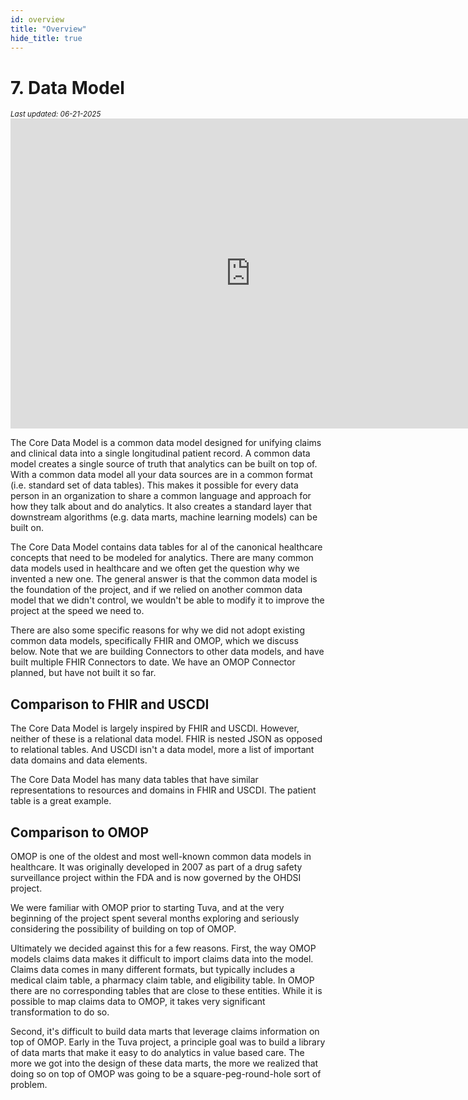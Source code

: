 ```yaml
---
id: overview
title: "Overview"
hide_title: true
---
```


# 7. Data Model 
<div style={{ marginTop: "-2rem", marginBottom: "1.5rem" }}>
  <small><em>Last updated: 06-21-2025</em></small>
</div>

<iframe width="768" height="496" src="https://miro.com/app/live-embed/uXjVJaWV26M=/?focusWidget=3458764635647841328&embedMode=view_only_without_ui&embedId=559267041011" frameborder="0" scrolling="no" allow="fullscreen; clipboard-read; clipboard-write" allowfullscreen></iframe>

The Core Data Model is a common data model designed for unifying claims and clinical data into a single longitudinal patient record.  A common data model creates a single source of truth that analytics can be built on top of.  With a common data model all your data sources are in a common format (i.e. standard set of data tables).  This makes it possible for every data person in an organization to share a common language and approach for how they talk about and do analytics.  It also creates a standard layer that downstream algorithms (e.g. data marts, machine learning models) can be built on.

The Core Data Model contains data tables for al of the canonical healthcare concepts that need to be modeled for analytics.  There are many common data models used in healthcare and we often get the question why we invented a new one.  The general answer is that the common data model is the foundation of the project, and if we relied on another common data model that we didn't control, we wouldn't be able to modify it to improve the project at the speed we need to.

There are also some specific reasons for why we did not adopt existing common data models, specifically FHIR and OMOP, which we discuss below.  Note that we are building Connectors to other data models, and have built multiple FHIR Connectors to date.  We have an OMOP Connector planned, but have not built it so far.

## Comparison to FHIR and USCDI

The Core Data Model is largely inspired by FHIR and USCDI.  However, neither of these is a relational data model.  FHIR is nested JSON as opposed to relational tables.  And USCDI isn't a data model, more a list of important data domains and data elements.

The Core Data Model has many data tables that have similar representations to resources and domains in FHIR and USCDI.  The patient table is a great example.

## Comparison to OMOP

OMOP is one of the oldest and most well-known common data models in healthcare.  It was originally developed in 2007 as part of a drug safety surveillance project within the FDA and is now governed by the OHDSI project.  

We were familiar with OMOP prior to starting Tuva, and at the very beginning of the project spent several months exploring and seriously considering the possibility of building on top of OMOP.

Ultimately we decided against this for a few reasons.  First, the way OMOP models claims data makes it difficult to import claims data into the model.  Claims data comes in many different formats, but typically includes a medical claim table, a pharmacy claim table, and eligibility table.  In OMOP there are no corresponding tables that are close to these entities.  While it is possible to map claims data to OMOP, it takes very significant transformation to do so.

Second, it's difficult to build data marts that leverage claims information on top of OMOP.  Early in the Tuva project, a principle goal was to build a library of data marts that make it easy to do analytics in value based care.  The more we got into the design of these data marts, the more we realized that doing so on top of OMOP was going to be a square-peg-round-hole sort of problem.





